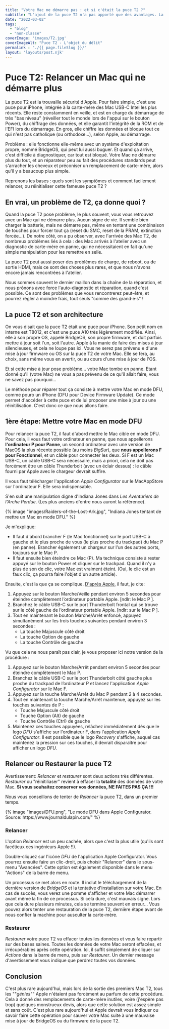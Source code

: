 ```yaml
---
title: "Votre Mac ne démarre pas : et si c'était la puce T2 ?"
subtitle: "L'ajout de la puce T2 n'a pas apporté que des avantages. La sécurité renforcée de votre Mac implique une surcouche matérielle et logicielle qui peut parfois flancher. Plus de puces = plus de risques de panne."
date: "2022-03-02"
tags: 
  - "blog"
  - "non-classe"
coverImage: 'images/T2.jpg'
coverImageAlt: "Puce T2 - L'objet du délit"
permalink : "./{{ page.fileSlug }}/"
layout: 'layouts/post.njk'
---
```



# Puce T2: Relancer un Mac qui ne démarre plus


La puce T2 est la trouvaille sécurité d'Apple. Pour faire simple, c'est une puce pour iPhone, intégrée à la carte-mère des Mac USB-C Intel les plus récents.
Elle reste constamment en veille, et est en charge du démarrage de très "bas niveau" (réveiller tout le monde lors de l'appui sur le bouton Power), du chiffrage des données, et elle garantit l'intégrité de la ROM et de l'EFI lors du démarrage.
En gros, elle chiffre les données et bloque tout ce qui n'est pas catholique (ou orthodoxe...), selon Apple, au démarrage.

Problème : elle fonctionne elle-même avec un système d'exploitation propre, nommé BridgeOS, qui peut lui aussi buguer. Et quand ça arrive, c'est difficile à diagnostiquer, car tout est bloqué. Votre Mac ne démarre plus du tout, et un réparateur peu au fait des procédures standards peut s'arracher les cheveux et préconiser un remplacement de carte-mère, alors qu'il y a beaucoup plus simple.

Reprenons les bases : quels sont les symptômes et comment facilement relancer, ou réinitialiser cette fameuse puce T2 ?

## En vrai, un problème de T2, ça donne quoi ?

Quand la puce T2 pose problème, le plus souvent, vous vous retrouvez avec un Mac qui ne démarre plus. Aucun signe de vie. Il semble bien charger la batterie, mais ne démarre pas, même en tentant une combinaison de touches pour forcer tout ça (reset du SMC, reset de la PRAM, extinction forcée...).
De notre côté, on a pu observer, avec l'arrivée des Mac T2, de nombreux problèmes liés à cela : des Mac arrivés à l'atelier avec un diagnostic de carte-mère en panne, qui ne nécessitaient en fait qu'une simple manipulation pour les remettre en selle.

La puce T2 peut aussi poser des problèmes de charge, de reboot, ou de sortie HDMI, mais ce sont des choses plus rares, et que nous n'avons encore jamais rencontrées à l'atelier. 

Nous sommes souvent le dernier maillon dans la chaîne de la réparation, et nous prônons avec force l'auto-diagnostic et réparation, quand c'est possible. Ce sont des problèmes que vous rencontrerez peut-être, et pourrez régler à moindre frais, tout seuls "comme des grand⋅e⋅s" !

## La puce T2 et son architecture

On vous disait que la puce T2 était une puce pour iPhone. Son petit nom en interne est T8012, et c'est une puce A10 très légèrement modifiée.
Ainsi, elle à son propre OS, appelé BridgeOS, son propre firmware, et doit parfois mettre à jour soit l'un, soit l'autre. Apple à la manie de faire des mises à jour silencieuses, et cela ne loupe pas ici. Vous ne serez pas prévenu⋅e d'une mise à jour firmware ou OS sur la puce T2 de votre Mac. Elle se fera, au choix, sans même vous en avertir, ou au cours d'une mise à jour de l'OS.

Et si cette mise à jour pose problème... votre Mac tombe en panne. Etant donné qu'il (votre Mac) ne vous a pas prévenu de ce qu'il allait faire, vous ne savez pas pourquoi...

Le méthode pour réparer tout ça consiste à mettre votre Mac en mode DFU, comme pouro un iPhone (DFU pour Device Firmware Update).
Ce mode permet d'accéder à cette puce et de lui proposer une mise à jour ou une réinitilisation. C'est donc ce que nous allons faire.

## 1ère étape: Mettre votre Mac en mode DFU

Pour relancer la puce T2, il faut d'abord mettre le Mac cible en mode DFU. Pour cela, il vous faut votre ordinateur en panne, que nous appellerons **l'ordinateur P pour Panne**, un second ordinateur avec une version de MacOS la plus récente possible (au moins *BigSur*), que **nous appellerons F pour Fonctionnel**, et un câble pour connecter les deux. Si F est un Mac USB-C, un câble USB-C sera nécessaire, mais a priori, cela ne doit pas forcément être un câble Thunderbolt (avec un éclair dessus) : le câble fourni par Apple avec le chargeur devrait suffire.

Il vous faut télécharger l'application *Apple Configurator* sur le MacAppStore sur l'ordinateur F. Elle sera indispensable.

S'en suit une manipulation digne d'Indiana Jones dans *Les Aventuriers de l'Arche Perdue*. (Les plus anciens d'entre nous auront la référence).

<div class="columns is-centered">
<div class="column is-half">
{% image "images/Raiders-of-the-Lost-Ark.jpg", "Indiana Jones tentant de mettre un Mac en mode DFU." %} 
</div>
</div>

Je m'explique:

* Il faut d'abord brancher F (le Mac fonctionnel) sur le port USB-C à gauche et le plus proche de vous (le plus proche du trackpad) du Mac P (en panne). Brancher également un chargeur sur l'un des autres ports, toujours sur le Mac P.
* Il faut ensuite bien éteindre ce Mac (P). Ma technique consiste à rester appuyé sur le bouton Power et cliquer sur le trackpad. Quand il n'y a plus de son de clic, votre Mac est vraiment éteint. (Oui, le clic est un faux clic, ça pourra faire l'objet d'un autre article).

Ensuite, c'est la que ça se complique. [D'après Apple,](https://support.apple.com/fr-fr/guide/apple-configurator-2/apdebea5be51/mac) il faut, je cite:

1. Appuyez sur le bouton Marche/Veille pendant environ 5 secondes pour éteindre complètement l’ordinateur portable Apple. \[ndlr: le Mac P \].
2. Branchez le câble USB-C sur le port Thunderbolt frontal qui se trouve sur le côté gauche de l’ordinateur portable Apple. \[ndlr: sur le Mac P \].
3. Tout en maintenant le bouton Marche/Arrêt enfoncé, appuyez simultanément sur les trois touches suivantes pendant environ 3 secondes :
	- La touche Majuscule côté droit
	- La touche Option de gauche
	- La touche Contrôle de gauche

Vu que cela ne nous paraît pas clair, je vous proposer ici notre version de la procédure :

1. Appuyez sur le bouton Marche/Arrêt pendant environ 5 secondes pour éteindre complètement le Mac P.
2. Branchez le câble USB-C sur le port Thunderbolt côté gauche plus proche du trackpad de l’ordinateur P et lancez l'application *Apple Configurator* sur le Mac F.
3. Appuyez sur la touche Marche/Arrêt du Mac P pendant 2 à 4 secondes.
4. Tout en maintenant la touche Marche/Arrêt maintenue, appuyez sur les touches suivantes de P :
	- Touche Majuscule côté droit
	- Touche Option (Alt) de gauche
	- Touche Contrôle (Ctrl) de gauche
5. Maintenez ces touches appuyées, relâchez immédiatement dès que le logo *DFU* s'affiche sur l'ordinateur F, dans l'application *Apple Configurator*. Il est possible que le logo *Recovery* s'affiche, auquel cas maintenez la pression sur ces touches, il devrait disparaître pour afficher un logo *DFU*.

## Relancer ou Restaurer la puce T2

Avertissement: *Relancer* et *restaurer* sont deux actions très différentes. *Restaurer* ou "réinitiliaser" revient à effacer la **totalité** des données de votre Mac. **Si vous souhaitez conserver vos données, NE FAITES PAS ÇA !!!**

Nous vous conseillons de tenter de *Relancer* la puce T2, dans un premier temps.

<div class="columns is-centered">
<div class="column is-half">
{% image "images/DFU.png", "Le mode DFU dans Apple Configurator. Source: https://www.journaldulapin.com/" %} 
</div>
</div>

### Relancer

L'option *Relancer* est un peu cachée, alors que c'est la plus utile (qu'ils sont facétieux ces ingénieurs Apple !!).

Double-cliquez sur l'icône *DFU* de l'application Apple Configurator.
Vous pourrez ensuite faire un clic-droit, puis choisir "Relancer" dans le sous-menu "Avancées".
Cette option est également disponible dans le menu "Actions" de la barre de menu.

Un processus se met alors en route. Il inclut le téléchargement de la dernière version de *BridgeOS* et la tentative d'installation sur votre Mac. En cas de succès, vous verez une pomme s'afficher et votre Mac démarrer avant même la fin de ce processus. Si cela dure, c'est mauvais signe. Lors que cela dure plusieurs minutes, cela se termine souvent en erreur...
Vous pouvez alors tenter une restauration de la puce T2, dernière étape avant de nous confier la machine pour ausculter la carte-mère.

### Restaurer

*Restaurer* votre puce T2 va effacer toutes les données et vous faire repartir sur des bases saines. Toutes les données de votre Mac seront effacées, et irrécupérables après cette opération.
Ici, il suffit simplement de cliquer sur *Actions* dans la barre de menu, puis sur *Restaurer*.
Un dernier message d'avertissement vous indique que perdrez toutes vos données.

## Conclusion

C'est plus rare aujourd'hui, mais lors de la sortie des premiers Mac T2, tous les ""*génies*"" Apple n'étaient pas forcément au parfum de cette procédure. Cela à donné des remplacements de carte-mère inutiles, voire (j'espère pas trop) quelques monstrueux devis, alors que cette solution est assez simple et sans coût.
C'est plus rare aujourd'hui et Apple devrait vous indiquer ou savoir faire cette opération pour sauver votre Mac suite à une mauvaise mise à jour de BridgeOS ou du firmware de la puce T2.
